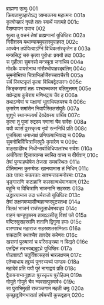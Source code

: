 ब्राह्मणा ऊचुः	001  
क्रियतामुपहारोऽद्य त्र्यम्बकस्य महात्मनः	001a  
कृत्वोपहारं नृपते ततः स्वार्थे यतामहे	001c  
वैशम्पायन उवाच	002  
श्रुत्वा तु वचनं तेषां ब्राह्मणानां युधिष्ठिरः	002a  
गिरीशस्य यथान्यायमुपहारमुपाहरत्	002c  
आज्येन तर्पयित्वाऽग्निं विधिवत्संस्कृतेन ह	003a  
मन्त्रसिद्धं चरुं कृत्वा पुरोधाः प्रययौ तदा	003c  
स गृहीत्वा सुमनसो मन्त्रपूता जनाधिप	004a  
मोदकैः पायसेनाथ मांसैश्चोपाहरद्बलिम्	004c  
सुमनोभिश्च चित्राभिर्लाजैरुच्चावचैरपि	005a  
सर्वं स्विष्टकृतं कृत्वा विधिवद्वेदपारगः	005c  
किङ्कराणां ततः पश्चाच्चकार बलिमुत्तमम्	005e  
यक्षेन्द्राय कुबेराय मणिभद्राय चैव ह	006a  
तथाऽन्येषां च यक्षाणां भूताधिपतयश्च ये	006c  
कृसरेण समांसेन निवापैस्तिलसंयुतैः	007a  
शुशुभे स्थानमत्यर्थं देवदेवस्य पार्थिव	007c  
कृत्वा तु पूजां रुद्रस्य गणानां चैव सर्वशः	008a  
ययौ व्यासं पुरस्कृत्य नृपो रत्ननिधिं प्रति	008c  
पूजयित्वा धनाध्यक्षं प्रणिपत्याभिवाद्य च	009a  
सुमनोभिर्विचित्राभिरपूपैः कृसरेण च	009c  
शङ्खादींश्च निधीन्सर्वान्निधिपालांश्च सर्वशः	010a  
अर्चयित्वा द्विजाग्र्यान्स स्वस्ति वाच्य च वीर्यवान्	010c  
तेषां पुण्याहघोषेण तेजसा समवस्थितः	011a  
प्रीतिमान्स कुरुश्रेष्ठः खानयामास तं निधिम्	011c  
ततः पात्र्यः सकरकाः साश्मन्तकमनोरमाः	012a  
भृङ्गाराणि कटाहानि कलशान्वर्धमानकान्	012c  
बहूनि च विचित्राणि भाजनानि सहस्रशः	013a  
उद्धारयामास तदा धर्मराजो युधिष्ठिरः	013c  
तेषां लक्षणमप्यासीन्महान्करपुटस्तथा	014a  
त्रिलक्षं भाजनं राजंस्तुलार्धमभवन्नृप	014c  
वाहनं पाण्डुपुत्रस्य तत्राऽऽसीत्तु विशां पते	015a  
षष्टिरुष्ट्रसहस्राणि शतानि द्विगुणा हयाः	015c  
वारणाश्च महाराज सहस्रशतसम्मिताः	016a  
शकटानि रथाश्चैव तावदेव करेणवः	016c  
खराणां पुरुषाणां च परिसङ्ख्या न विद्यते	016e  
एतद्वित्तं तदभवद्यदुद्दध्रे युधिष्ठिरः	017a  
षोडशाष्टौ चतुर्विंशत्सहस्रं भारलक्षणम्	017c  
एतेष्वाधाय तद्द्रव्यं पुनरभ्यर्च्य पाण्डवः	018a  
महादेवं प्रति ययौ पुरं नागाह्वयं प्रति	018c  
द्वैपायनाभ्यनुज्ञातः पुरस्कृत्य पुरोहितम्	019a  
गोयुते गोयुते चैव न्यवसत्पुरुषर्षभः	019c  
सा पुराभिमुखी राजञ्जगाम महती चमूः	020a  
कृच्छ्राद्द्रविणभारार्ता हर्षयन्ती कुरूद्वहान्	020c  
